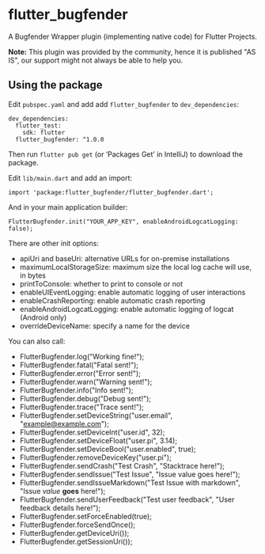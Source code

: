 # flutter_bugfender

A Bugfender Wrapper plugin (implementing native code) for Flutter Projects.

**Note:** This plugin was provided by the community, hence it is published "AS IS", our support might not always be able to help you.

## Using the package

Edit `pubspec.yaml` and add add `flutter_bugfender` to `dev_dependencies`:

```
dev_dependencies:
  flutter_test:
    sdk: flutter
  flutter_bugfender: ^1.0.0
```

Then run `flutter pub get` (or ‘Packages Get’ in IntelliJ) to download the package.

Edit `lib/main.dart` and add an import:

```
import 'package:flutter_bugfender/flutter_bugfender.dart';
```

And in your main application builder:

```
FlutterBugfender.init("YOUR_APP_KEY", enableAndroidLogcatLogging: false);
```

There are other init options:
 * apiUri and baseUri: alternative URLs for on-premise installations
 * maximumLocalStorageSize: maximum size the local log cache will use, in bytes
 * printToConsole: whether to print to console or not
 * enableUIEventLogging: enable automatic logging of user interactions
 * enableCrashReporting: enable automatic crash reporting
 * enableAndroidLogcatLogging: enable automatic logging of logcat (Android only)
 * overrideDeviceName: specify a name for the device

You can also call:

 * FlutterBugfender.log("Working fine!");
 * FlutterBugfender.fatal("Fatal sent!");
 * FlutterBugfender.error("Error sent!");
 * FlutterBugfender.warn("Warning sent!");
 * FlutterBugfender.info("Info sent!");
 * FlutterBugfender.debug("Debug sent!");
 * FlutterBugfender.trace("Trace sent!");
 * FlutterBugfender.setDeviceString("user.email", "example@example.com");
 * FlutterBugfender.setDeviceInt("user.id", 32);
 * FlutterBugfender.setDeviceFloat("user.pi", 3.14);
 * FlutterBugfender.setDeviceBool("user.enabled", true);
 * FlutterBugfender.removeDeviceKey("user.pi");
 * FlutterBugfender.sendCrash("Test Crash", "Stacktrace here!");
 * FlutterBugfender.sendIssue("Test Issue", "Issue value goes here!");
 * FlutterBugfender.sendIssueMarkdown("Test Issue with markdown", "Issue _value_ **goes** here!");
 * FlutterBugfender.sendUserFeedback("Test user feedback", "User feedback details here!");
 * FlutterBugfender.setForceEnabled(true);
 * FlutterBugfender.forceSendOnce();
 * FlutterBugfender.getDeviceUri());
 * FlutterBugfender.getSessionUri());

